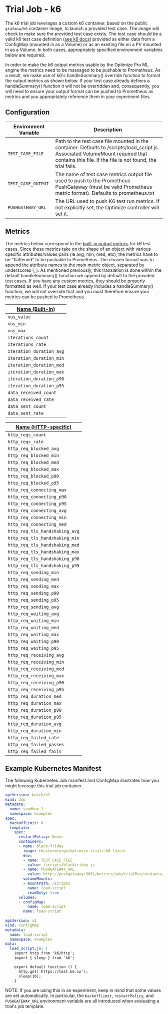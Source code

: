 # Trial Job - k6

The k6 trial job leverages a custom k6 container, based on the public
`grafana/k6` container image, to launch a provided test case. The image will
check to make sure the provided test case exists. The test case should be a
valid k6 test case definition ([see k6 docs](https://k6.io/docs/using-k6/))
provided as either data from a ConfigMap
(mounted in as a Volume) or as an existing file on a PV mounted in as a Volume.
In both cases, appropriately specified environment variables below are required.

In order to make the k6 output metrics usable by the Optimize Pro ML engine
the metrics need to be massaged to be pushable to Prometheus. As a result, we
make use of k6's handleSummary() override function to format the output metrics
as shown below. If your test case already defines a handleSummary() function it
will not be overridden and, consequently, you will need to ensure your output
format can be pushed to Prometheus as metrics and you appropriately reference them in your
experiment files.

## Configuration

| Environment Variable | Description |
| -------------------- | ----------- |
| `TEST_CASE_FILE`     | Path to the test case file mounted in the container. Defaults to /scripts/load_script.js. Associated VolumeMount required that contains this file. If the file is not found, the trial fails. |
| `TEST_CASE_OUTPUT`   | The name of test case metrics output file used to push to the Prometheus PushGateway (must be valid Prometheus metric format). Defaults to prometheus.txt |
| `PUSHGATEWAY_URL`    | The URL used to push K6 test run metrics. If not explicitly set, the Optimize controller will set it. |

## Metrics

The metrics below correspond to the [built-in output metrics](https://k6.io/docs/using-k6/metrics/#built-in-metrics) for k6 test cases. Since these metrics take on the shape of an object with various
specific attributes/values pairs (ie avg, min, med, etc), the metrics have to be
"flattened" to be pushable to Prometheus. The chosen format was to append the
attribute names to the main metric object, separated by underscores (`_`). As
mentioned previously, this translation is done within the default handleSummary()
function we append by default to the provided test cases. If you have any custom
metrics, they should be properly formatted as well. If your test case
already includes a handleSummary() function, we will not override that and you
must therefore ensure your metrics can be pushed to Prometheus.

| [Name (Built-in)](https://k6.io/docs/using-k6/metrics/#built-in-metrics)|
| -------------- |
| `vus_value` |
| `vus_min` |
| `vus_max` |
| `iterations_count` |
| `iterations_rate` |
| `iteration_duration_avg` |
| `iteration_duration_min` |
| `iteration_duration_med` |
| `iteration_duration_max` |
| `iteration_duration_p90` |
| `iteration_duration_p95` |
| `data_received_count` |
| `data_received_rate` |
| `data_sent_count` |
| `data_sent_rate` |

| [Name (HTTP-specific)](https://k6.io/docs/using-k6/metrics/#http-specific-built-in-metrics)|
| -------------- |
| `http_reqs_count` |
| `http_reqs_rate` |
| `http_req_blocked_avg` |
| `http_req_blocked_min` |
| `http_req_blocked_med` |
| `http_req_blocked_max` |
| `http_req_blocked_p90` |
| `http_req_blocked_p95` |
| `http_req_connecting_max` |
| `http_req_connecting_p90` |
| `http_req_connecting_p95` |
| `http_req_connecting_avg` |
| `http_req_connecting_min` |
| `http_req_connecting_med` |
| `http_req_tls_handshaking_avg` |
| `http_req_tls_handshaking_min` |
| `http_req_tls_handshaking_med` |
| `http_req_tls_handshaking_max` |
| `http_req_tls_handshaking_p90` |
| `http_req_tls_handshaking_p95` |
| `http_req_sending_min` |
| `http_req_sending_med` |
| `http_req_sending_max` |
| `http_req_sending_p90` |
| `http_req_sending_p95` |
| `http_req_sending_avg` |
| `http_req_waiting_avg` |
| `http_req_waiting_min` |
| `http_req_waiting_med` |
| `http_req_waiting_max` |
| `http_req_waiting_p90` |
| `http_req_waiting_p95` |
| `http_req_receiving_avg` |
| `http_req_receiving_min` |
| `http_req_receiving_med` |
| `http_req_receiving_max` |
| `http_req_receiving_p90` |
| `http_req_receiving_p95` |
| `http_req_duration_med` |
| `http_req_duration_max` |
| `http_req_duration_p90` |
| `http_req_duration_p95` |
| `http_req_duration_avg` |
| `http_req_duration_min` |
| `http_req_failed_rate` |
| `http_req_failed_passes` |
| `http_req_failed_fails` |


## Example Kubernetes Manifest

The following Kubernetes Job manifest and ConfigMap illustrates how you might
leverage this trial job container.

```yaml
apiVersion: batch/v1
kind: Job
metadata:
  name: sandbox-1
  namespace: examples
spec:
  backoffLimit: 0
  template:
    spec:
      restartPolicy: Never
      containers:
      - name: black-friday
        image: thestormforge/optimize-trials:k6-latest
        env:
        - name: TEST_CASE_FILE
          value: /scripts/blackfriday.js
        - name: PUSHGATEWAY_URL
          value: http://pushgateway:9091/metrics/job/trialRun/instance/sandbox-1
        volumeMounts:
        - mountPath: /scripts
          name: load-script
          readOnly: true
      volumes:
      - configMap:
          name: load-script
        name: load-script
---
apiVersion: v1
kind: ConfigMap
metadata:
  name: load-script
  namespace: examples
data:
  load_script.js: |
    import http from 'k6/http';
    import { sleep } from 'k6';

    export default function () {
      http.get('https://test.k6.io');
      sleep(10);
    }
```

NOTE: If you are using this in an experiment, keep in mind that some values are set automatically. In particular, the `backoffLimit`, `restartPolicy`, and `PUSHGATEWAY_URL` environment variable are all introduced when evaluating a trial's job template.
